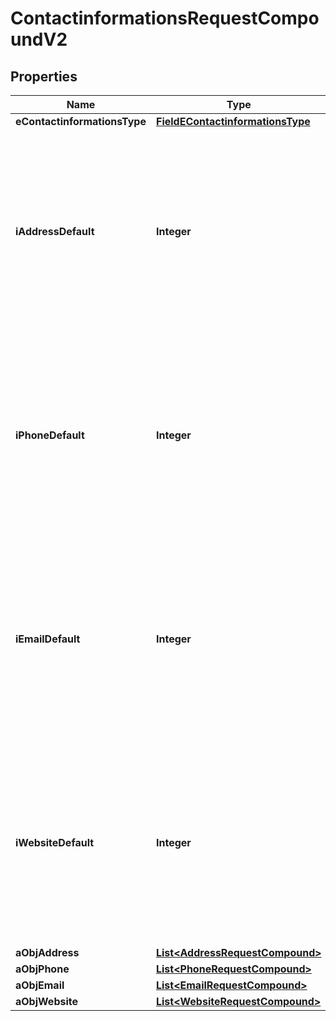 

# ContactinformationsRequestCompoundV2

## Properties

Name | Type | Description | Notes
------------ | ------------- | ------------- | -------------
**eContactinformationsType** | [**FieldEContactinformationsType**](FieldEContactinformationsType.md) |  | 
**iAddressDefault** | **Integer** | The index in the a_objAddress array (zero based index) representing the Address object that should become the default one.  You can leave the value to 0 if the array is empty. | 
**iPhoneDefault** | **Integer** | The index in the a_objPhone array (zero based index) representing the Phone object that should become the default one.  You can leave the value to 0 if the array is empty. | 
**iEmailDefault** | **Integer** | The index in the a_objEmail array (zero based index) representing the Email object that should become the default one.  You can leave the value to 0 if the array is empty. | 
**iWebsiteDefault** | **Integer** | The index in the a_objWebsite array (zero based index) representing the Website object that should become the default one.  You can leave the value to 0 if the array is empty. | 
**aObjAddress** | [**List&lt;AddressRequestCompound&gt;**](AddressRequestCompound.md) |  | 
**aObjPhone** | [**List&lt;PhoneRequestCompound&gt;**](PhoneRequestCompound.md) |  | 
**aObjEmail** | [**List&lt;EmailRequestCompound&gt;**](EmailRequestCompound.md) |  | 
**aObjWebsite** | [**List&lt;WebsiteRequestCompound&gt;**](WebsiteRequestCompound.md) |  | 




